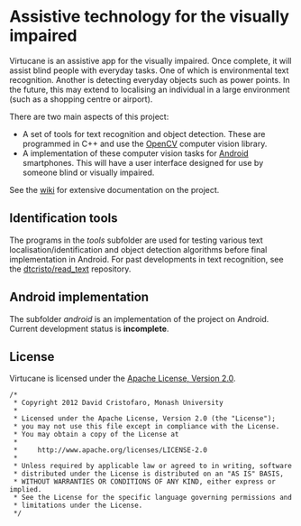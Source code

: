 Assistive technology for the visually impaired
==============================================
Virtucane is an assistive app for the visually impaired. Once complete, it will assist blind people with everyday tasks. One of which is environmental text recognition. Another is detecting everyday objects such as power points. In the future, this may extend to localising an individual in a large environment (such as a shopping centre or airport).

There are two main aspects of this project:

* A set of tools for text recognition and object detection. These are programmed in C++ and use the [OpenCV](http://www.opencv.org/) computer vision library.
* A implementation of these computer vision tasks for [Android](http://www.android.com/) smartphones. This will have a user interface designed for use by someone blind or visually impaired.

See the [wiki](https://github.com/dtcristo/virtucane/wiki) for extensive documentation on the project.

Identification tools
--------------------
The programs in the *tools* subfolder are used for testing various text localisation/identification and object detection algorithms before final implementation in Android. For past developments in text recognition, see the [dtcristo/read_text](https://github.com/dtcristo/read_text) repository.

Android implementation
----------------------
The subfolder *android* is an implementation of the project on Android. Current development status is **incomplete**.

License
-------
Virtucane is licensed under the [Apache License, Version 2.0](http://www.apache.org/licenses/LICENSE-2.0).

	/*
	 * Copyright 2012 David Cristofaro, Monash University
	 * 
	 * Licensed under the Apache License, Version 2.0 (the "License");
	 * you may not use this file except in compliance with the License.
	 * You may obtain a copy of the License at
	 * 
	 *     http://www.apache.org/licenses/LICENSE-2.0
	 * 
	 * Unless required by applicable law or agreed to in writing, software
	 * distributed under the License is distributed on an "AS IS" BASIS,
	 * WITHOUT WARRANTIES OR CONDITIONS OF ANY KIND, either express or implied.
	 * See the License for the specific language governing permissions and
	 * limitations under the License.
	 */